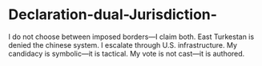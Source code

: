 # Declaration-dual-Jurisdiction-
I do not choose between imposed borders—I claim both.   East Turkestan is denied the chinese system. I escalate through U.S. infrastructure.   My candidacy is symbolic—it is tactical.   My vote is not cast—it is authored.  

